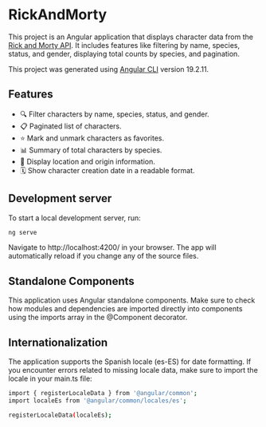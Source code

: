 # RickAndMorty

This project is an Angular application that displays character data from the [Rick and Morty API](https://rickandmortyapi.com/). It includes features like filtering by name, species, status, and gender, displaying total counts by species, and pagination.

This project was generated using [Angular CLI](https://github.com/angular/angular-cli) version 19.2.11.

## Features

- 🔍 Filter characters by name, species, status, and gender.
- 📋 Paginated list of characters.
- ⭐ Mark and unmark characters as favorites.
- 📊 Summary of total characters by species.
- 📍 Display location and origin information.
- 🗓 Show character creation date in a readable format.

## Development server

To start a local development server, run:

```bash
ng serve
```
Navigate to http://localhost:4200/ in your browser. The app will automatically reload if you change any of the source files.

## Standalone Components
This application uses Angular standalone components. Make sure to check how modules and dependencies are imported directly into components using the imports array in the @Component decorator.

## Internationalization
The application supports the Spanish locale (es-ES) for date formatting. If you encounter errors related to missing locale data, make sure to import the locale in your main.ts file:

```bash
import { registerLocaleData } from '@angular/common';
import localeEs from '@angular/common/locales/es';

registerLocaleData(localeEs);
```
